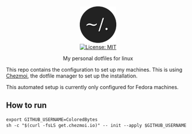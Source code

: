 <p align="center">
  <img src=".resources/images/dotfiles.png" alt="Header" width="100" height="100"><br>
  <a href="https://opensource.org/licenses/MIT">
    <img src="https://img.shields.io/badge/License-MIT-yellow.svg" alt="License: MIT">
  </a>
</p>
<p align="center">My personal dotfiles for linux </p>

This repo contains the configuration to set up my machines. This is using [Chezmoi](https://chezmoi.io), the dotfile manager to set up the installation.

This automated setup is currently only configured for Fedora machines.

## How to run

```shell
export GITHUB_USERNAME=ColoredBytes
sh -c "$(curl -fsLS get.chezmoi.io)" -- init --apply $GITHUB_USERNAME
```

